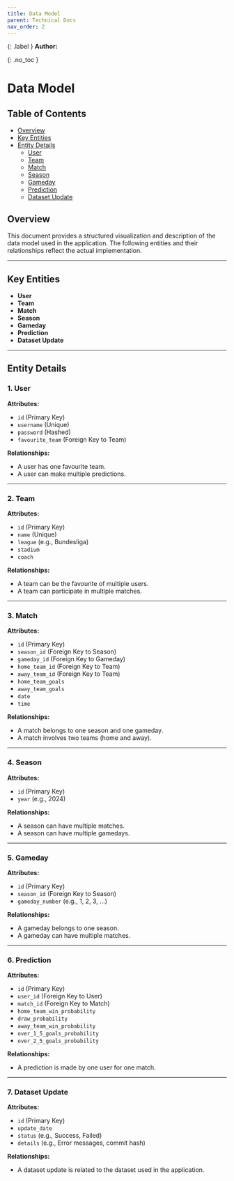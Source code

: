 ```yaml
---
title: Data Model
parent: Technical Docs
nav_order: 2
---
```


{: .label }
**Author:** 

{: .no_toc }
# Data Model

## Table of Contents
- [Overview](#overview)
- [Key Entities](#key-entities)
- [Entity Details](#entity-details)
  - [User](#1-user)
  - [Team](#2-team)
  - [Match](#3-match)
  - [Season](#4-season)
  - [Gameday](#5-gameday)
  - [Prediction](#6-prediction)
  - [Dataset Update](#7-dataset-update)


## Overview
This document provides a structured visualization and description of the data model used in the application. The following entities and their relationships reflect the actual implementation.

---

## Key Entities

- **User**
- **Team**
- **Match**
- **Season**
- **Gameday**
- **Prediction**
- **Dataset Update**

---

## Entity Details

### 1. User
**Attributes:**
- `id` (Primary Key)
- `username` (Unique)
- `password` (Hashed)
- `favourite_team` (Foreign Key to Team)

**Relationships:**
- A user has one favourite team.
- A user can make multiple predictions.

---

### 2. Team
**Attributes:**
- `id` (Primary Key)
- `name` (Unique)
- `league` (e.g., Bundesliga)
- `stadium`
- `coach`

**Relationships:**
- A team can be the favourite of multiple users.
- A team can participate in multiple matches.

---

### 3. Match
**Attributes:**
- `id` (Primary Key)
- `season_id` (Foreign Key to Season)
- `gameday_id` (Foreign Key to Gameday)
- `home_team_id` (Foreign Key to Team)
- `away_team_id` (Foreign Key to Team)
- `home_team_goals`
- `away_team_goals`
- `date`
- `time`

**Relationships:**
- A match belongs to one season and one gameday.
- A match involves two teams (home and away).

---

### 4. Season
**Attributes:**
- `id` (Primary Key)
- `year` (e.g., 2024)

**Relationships:**
- A season can have multiple matches.
- A season can have multiple gamedays.

---

### 5. Gameday
**Attributes:**
- `id` (Primary Key)
- `season_id` (Foreign Key to Season)
- `gameday_number` (e.g., 1, 2, 3, ...)

**Relationships:**
- A gameday belongs to one season.
- A gameday can have multiple matches.

---

### 6. Prediction
**Attributes:**
- `id` (Primary Key)
- `user_id` (Foreign Key to User)
- `match_id` (Foreign Key to Match)
- `home_team_win_probability`
- `draw_probability`
- `away_team_win_probability`
- `over_1_5_goals_probability`
- `over_2_5_goals_probability`

**Relationships:**
- A prediction is made by one user for one match.

---

### 7. Dataset Update
**Attributes:**
- `id` (Primary Key)
- `update_date`
- `status` (e.g., Success, Failed)
- `details` (e.g., Error messages, commit hash)

**Relationships:**
- A dataset update is related to the dataset used in the application.

